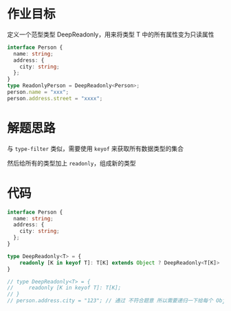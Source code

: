 # 作业目标

定义一个范型类型 DeepReadonly<T>，用来将类型 T 中的所有属性变为只读属性

```ts
interface Person {
  name: string;
  address: {
    city: string;
  };
}
type ReadonlyPerson = DeepReadonly<Person>;
person.name = "xxx";
person.address.street = "xxxx";
```

# 解题思路

与 `type-filter` 类似，需要使用 `keyof` 来获取所有数据类型的集合

然后给所有的类型加上 `readonly`，组成新的类型

# 代码

```ts
interface Person {
  name: string;
  address: {
    city: string;
  };
}

type DeepReadonly<T> = {
    readonly [K in keyof T]: T[K] extends Object ? DeepReadonly<T[K]> : T[K] ;
}

// type DeepReadonly<T> = {
//     readonly [K in keyof T]: T[K];
// }
// person.address.city = "123"; // 通过 不符合题意 所以需要递归一下给每个 Object 的属性都加上 readonly
```